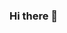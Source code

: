 ### Hi there 👋

<!--
**Ritodeep7/Ritodeep7** is a ✨ _special_ ✨ repository because its `README.md` (this file) appears on your GitHub profile.

Here are some ideas to get you started:

- 🔭 Trying to ace in the field of Computer Science
- 🌱 I’m currently into Machine Learning, Deep Learning and Natural Language Processing
- 👯 I’m looking to collaborate on Machine Learning and Natural Language Processing
- 🤔 I’m looking for help with Web Development and Competitive Coding
- 💬 Ask me about 
- 📫 How to reach me:  [Mail]((mailto:ritodeepdrd@gmail.com)  [LinkedIn](https://www.linkedin.com/in/ritodeep-das-70138a169/) [Instagram](https://www.instagram.com/_ritodeep_/)
- ⚡ Fun fact: (Un) Surprisingly I'm into scriptwriting, poetry, books and Comedy (without a K) 
-->
